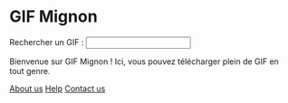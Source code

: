 <!doctype html>
<html lang="fr">
    <head>
        <meta charset="utf-8">
        <title>GifMignon</title>
    </head>

  <body>
        <h1>GIF Mignon</h1>
    <p>Rechercher un GIF : <input type="text"/></p>
        <p>Bienvenue sur GIF Mignon ! Ici, vous pouvez télécharger plein de GIF en tout genre.</p>
    <p></p>
    <a href="https://maevebestdev.github.io/NSI-aboutus/">About us</a>
    <a href="https://maevebestdev.github.io/NSI-help/">Help</a>
    <a href="https://maevebestdev.github.io/NSI-contactus/">Contact us</a>
    </body>
</html>
